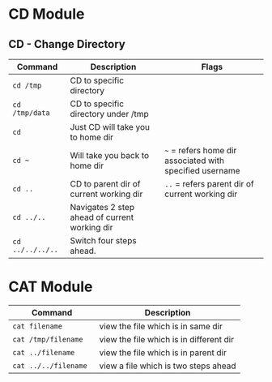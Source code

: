# CD Module

## CD - Change Directory

| Command          | Description                                   | Flags                                                    |
| ---------------- | --------------------------------------------- | -------------------------------------------------------- |
| `cd /tmp`        | CD to specific directory                      |                                                          |
| `cd /tmp/data`   | CD to specific directory under /tmp           |                                                          |
| `cd`             | Just CD will take you to home dir             |                                                          |
| `cd ~ `          | Will take you back to home dir                | `~` = refers home dir associated with specified username |
| `cd ..`          | CD to parent dir of current working dir       | `..` = refers parent dir of current working dir          |
| `cd ../..`       | Navigates 2 step ahead of current working dir |                                                          |
| `cd ../../../..` | Switch four steps ahead.                      |                                                          |

# CAT Module

| Command               | Description                             |
| --------------------- | --------------------------------------- |
| `cat filename`        | view the file which is in same dir      |
| `cat /tmp/filename`   | view the file which is in different dir |
| `cat ../filename`     | view the file which is in parent dir    |
| `cat ../../filename ` | view a file which is two steps ahead    |